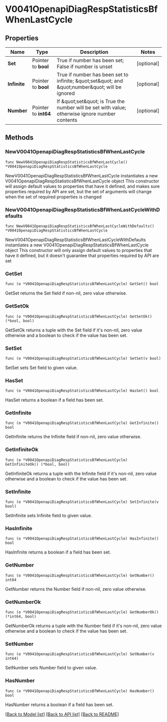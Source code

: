 # V0041OpenapiDiagRespStatisticsBfWhenLastCycle

## Properties

Name | Type | Description | Notes
------------ | ------------- | ------------- | -------------
**Set** | Pointer to **bool** | True if number has been set; False if number is unset | [optional] 
**Infinite** | Pointer to **bool** | True if number has been set to infinite; \&quot;set\&quot; and \&quot;number\&quot; will be ignored | [optional] 
**Number** | Pointer to **int64** | If \&quot;set\&quot; is True the number will be set with value; otherwise ignore number contents | [optional] 

## Methods

### NewV0041OpenapiDiagRespStatisticsBfWhenLastCycle

`func NewV0041OpenapiDiagRespStatisticsBfWhenLastCycle() *V0041OpenapiDiagRespStatisticsBfWhenLastCycle`

NewV0041OpenapiDiagRespStatisticsBfWhenLastCycle instantiates a new V0041OpenapiDiagRespStatisticsBfWhenLastCycle object
This constructor will assign default values to properties that have it defined,
and makes sure properties required by API are set, but the set of arguments
will change when the set of required properties is changed

### NewV0041OpenapiDiagRespStatisticsBfWhenLastCycleWithDefaults

`func NewV0041OpenapiDiagRespStatisticsBfWhenLastCycleWithDefaults() *V0041OpenapiDiagRespStatisticsBfWhenLastCycle`

NewV0041OpenapiDiagRespStatisticsBfWhenLastCycleWithDefaults instantiates a new V0041OpenapiDiagRespStatisticsBfWhenLastCycle object
This constructor will only assign default values to properties that have it defined,
but it doesn't guarantee that properties required by API are set

### GetSet

`func (o *V0041OpenapiDiagRespStatisticsBfWhenLastCycle) GetSet() bool`

GetSet returns the Set field if non-nil, zero value otherwise.

### GetSetOk

`func (o *V0041OpenapiDiagRespStatisticsBfWhenLastCycle) GetSetOk() (*bool, bool)`

GetSetOk returns a tuple with the Set field if it's non-nil, zero value otherwise
and a boolean to check if the value has been set.

### SetSet

`func (o *V0041OpenapiDiagRespStatisticsBfWhenLastCycle) SetSet(v bool)`

SetSet sets Set field to given value.

### HasSet

`func (o *V0041OpenapiDiagRespStatisticsBfWhenLastCycle) HasSet() bool`

HasSet returns a boolean if a field has been set.

### GetInfinite

`func (o *V0041OpenapiDiagRespStatisticsBfWhenLastCycle) GetInfinite() bool`

GetInfinite returns the Infinite field if non-nil, zero value otherwise.

### GetInfiniteOk

`func (o *V0041OpenapiDiagRespStatisticsBfWhenLastCycle) GetInfiniteOk() (*bool, bool)`

GetInfiniteOk returns a tuple with the Infinite field if it's non-nil, zero value otherwise
and a boolean to check if the value has been set.

### SetInfinite

`func (o *V0041OpenapiDiagRespStatisticsBfWhenLastCycle) SetInfinite(v bool)`

SetInfinite sets Infinite field to given value.

### HasInfinite

`func (o *V0041OpenapiDiagRespStatisticsBfWhenLastCycle) HasInfinite() bool`

HasInfinite returns a boolean if a field has been set.

### GetNumber

`func (o *V0041OpenapiDiagRespStatisticsBfWhenLastCycle) GetNumber() int64`

GetNumber returns the Number field if non-nil, zero value otherwise.

### GetNumberOk

`func (o *V0041OpenapiDiagRespStatisticsBfWhenLastCycle) GetNumberOk() (*int64, bool)`

GetNumberOk returns a tuple with the Number field if it's non-nil, zero value otherwise
and a boolean to check if the value has been set.

### SetNumber

`func (o *V0041OpenapiDiagRespStatisticsBfWhenLastCycle) SetNumber(v int64)`

SetNumber sets Number field to given value.

### HasNumber

`func (o *V0041OpenapiDiagRespStatisticsBfWhenLastCycle) HasNumber() bool`

HasNumber returns a boolean if a field has been set.


[[Back to Model list]](../README.md#documentation-for-models) [[Back to API list]](../README.md#documentation-for-api-endpoints) [[Back to README]](../README.md)


